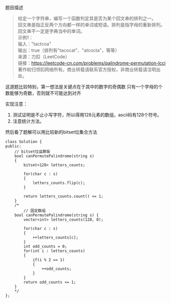 题目描述
> 给定一个字符串，编写一个函数判定其是否为某个回文串的排列之一。  
回文串是指正反两个方向都一样的单词或短语。排列是指字母的重新排列。  
回文串不一定是字典当中的单词。  
示例1：  
输入："tactcoa"  
输出：true（排列有"tacocat"、"atcocta"，等等）  
来源：力扣（LeetCode）  
链接：https://leetcode-cn.com/problems/palindrome-permutation-lcci  
著作权归领扣网络所有。商业转载请联系官方授权，非商业转载请注明出处。  


这道题比较特别，第一想法是关键点在于其中的数字的奇偶数
只有一个字母的个数能够为奇数，否则就不可能达到对齐

实现注意：
1. 测试证明是不止小写字符，所以得用128元素的数组，ascii码有128个符号。
2. 注意统计方法。

然后看了题解可以用比较新的bitset位集合方法

```
class Solution {
public:
    // bitset位运算版
    bool canPermutePalindrome(string s) 
    {
        bitset<128> letters_counts;
        
        for(char c : s)
        {
            letters_counts.flip(c);
        }
        
        return letters_counts.count() <= 1;
    }
    /*
		// 固定数组
    bool canPermutePalindrome(string s) {
        vector<int> letters_counts(128, 0);
        
        for(char c : s)
        {
            ++letters_counts[c];
        }
        int odd_counts = 0;
        for(int i : letters_counts)
        {
            if(i % 2 == 1)
            {
                ++odd_counts;
            }
        }
        return odd_counts <= 1;
    }
    */
};
```

